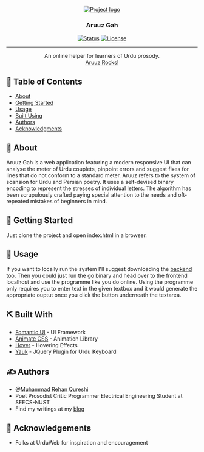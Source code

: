 <p align="center">
  <a href="" rel="noopener">
 <img src="https://github.com/Chashm-e-Afreen/Resources/blob/master/Screenshot_20200724_183550.png" alt="Project logo"></a>
</p>

<h3 align="center">Aruuz Gah</h3>

<div align="center">

  [![Status](https://img.shields.io/badge/status-active-success.svg)]() 
  [![License](https://img.shields.io/badge/license-MIT-blue.svg)](/LICENSE)

</div>

---

<p align="center"> 
        An online helper for learners of Urdu prosody.
        <br>
        <a href= "aruuz.rocks/">Aruuz Rocks!</a>
    <br> 
</p>

## 📝 Table of Contents
- [About](#about)
- [Getting Started](#getting_started)
- [Usage](#usage)
- [Built Using](#built_using)
- [Authors](#authors)
- [Acknowledgments](#acknowledgement)

## 🧐 About <a name = "about"></a>
Aruuz Gah is a web application featuring a modern responsive UI that can analyse the meter of Urdu couplets, pinpoint errors and suggest fixes for lines that do not conform to a standard meter. Aruuz refers to the system of scansion for Urdu and Persian poetry. It uses a self-devised binary encoding to represent the stresses of individual letters. The algorithm has been scrupulously crafted paying special attention to the needs and oft-repeated mistakes of beginners in mind.

## 🏁 Getting Started <a name = "getting_started"></a>
Just clone the project and open index.html in a browser.

## 🎈 Usage <a name="usage"></a>
If you want to locally run the system I'll suggest downloading the [backend](https://github.com/Chashm-e-Afreen/aruuz-gah-backend/) too. Then you could just run the go binary and head over to the frontend localhost and use the programme like you do online. Using the programme only requires you to enter text in the given textbox and it would generate the appropriate ouptut once you click the button underneath the textarea.

## ⛏️ Built With <a name = "built_using"></a>
- [Fomantic UI](fomantic-ui.com/) - UI Framework
- [Animate CSS](https://animate.style/) - Animation Library
- [Hover](https://ianlunn.github.io/Hover/) - Hovering Effects
- [Yauk](https://github.com/awaisathar/yauk) - JQuery Plugin for Urdu Keyboard

## ✍️ Authors <a name = "authors"></a>
- [@Muhammad Rehan Qureshi](https://github.com/Chashm-e-Afreen/) 
- Poet Prosodist Critic Programmer Electrical Engineering Student at SEECS-NUST
- Find my writings at my [blog](chashm-e-afreen.github.io/)

## 🎉 Acknowledgements <a name = "acknowledgement"></a>
- Folks at UrduWeb for inspiration and encouragement
